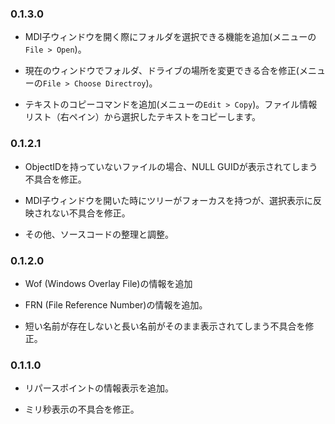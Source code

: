 ### 0.1.3.0

- MDI子ウィンドウを開く際にフォルダを選択できる機能を追加(メニューの`File > Open`)。

- 現在のウィンドウでフォルダ、ドライブの場所を変更できる合を修正(メニューの`File > Choose Directroy`)。

- テキストのコピーコマンドを追加(メニューの`Edit > Copy`)。ファイル情報リスト（右ペイン）から選択したテキストをコピーします。

### 0.1.2.1

- ObjectIDを持っていないファイルの場合、NULL GUIDが表示されてしまう不具合を修正。

- MDI子ウィンドウを開いた時にツリーがフォーカスを持つが、選択表示に反映されない不具合を修正。

- その他、ソースコードの整理と調整。

### 0.1.2.0

- Wof (Windows Overlay File)の情報を追加

- FRN (File Reference Number)の情報を追加。

- 短い名前が存在しないと長い名前がそのまま表示されてしまう不具合を修正。

### 0.1.1.0

- リパースポイントの情報表示を追加。

- ミリ秒表示の不具合を修正。
